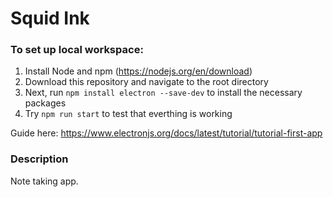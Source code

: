 # Squid Ink
### To set up local workspace:
1. Install Node and npm (https://nodejs.org/en/download)
2. Download this repository and navigate to the root directory
3. Next, run `npm install electron --save-dev` to install the necessary packages
4. Try `npm run start` to test that everthing is working

Guide here: https://www.electronjs.org/docs/latest/tutorial/tutorial-first-app 

### Description
Note taking app. 
